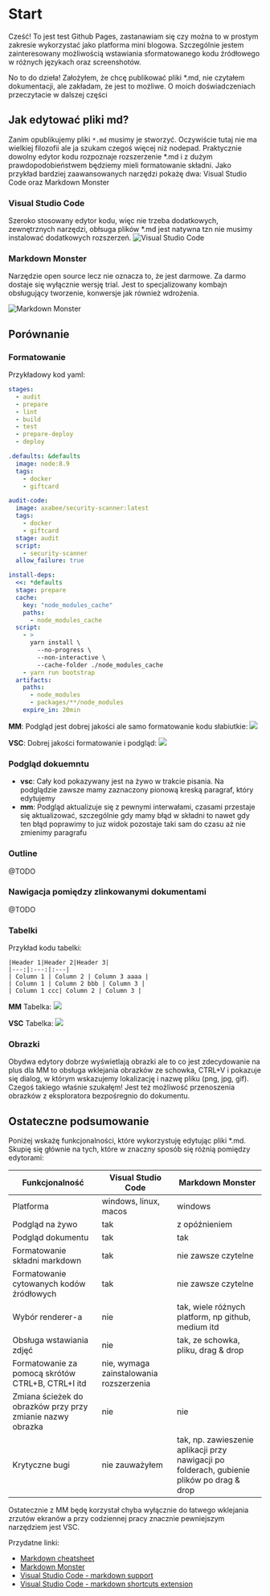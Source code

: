 # Start

Cześć! To jest test Github Pages, zastanawiam się czy można to w prostym zakresie wykorzystać jako platforma mini blogowa. Szczególnie jestem zainteresowany możliwością wstawiania sformatowanego kodu źródłowego w różnych językach oraz screenshotów.

No to do dzieła! Założyłem, że chcę publikować pliki *.md, nie czytałem dokumentacji, ale zakładam, że jest to możliwe. O moich doświadczeniach przeczytacie w dalszej części

## Jak edytować pliki md?

Zanim opublikujemy pliki `*.md` musimy je stworzyć. Oczywiście tutaj nie ma wielkiej filozofii ale ja szukam czegoś więcej niż nodepad. Praktycznie dowolny edytor kodu rozpoznaje rozszerzenie *.md i z dużym prawdopodobieństwem będziemy mieli formatowanie składni. Jako przykład bardziej zaawansowanych narzędzi pokażę dwa: Visual Studio Code oraz Markdown Monster

### Visual Studio Code
Szeroko stosowany edytor kodu, więc nie trzeba dodatkowych, zewnętrznych narzędzi, obłsuga plików *.md jest natywna tzn nie musimy instalować dodatkowych rozszerzeń.
![Visual Studio Code](img/vsc.png)

### Markdown Monster
Narzędzie open source lecz nie oznacza to, że jest darmowe. Za darmo dostaje się wyłącznie wersję trial. Jest to specjalizowany kombajn obsługujący tworzenie, konwersje jak również wdrożenia.

![Markdown Monster](img/mm.png)

## Porównanie

### Formatowanie

Przykładowy kod yaml:
```yml
stages:
  - audit
  - prepare
  - lint
  - build
  - test
  - prepare-deploy
  - deploy

.defaults: &defaults
  image: node:8.9
  tags:
    - docker
    - giftcard

audit-code:
  image: axabee/security-scanner:latest
  tags:
    - docker
    - giftcard
  stage: audit
  script:
    - security-scanner
  allow_failure: true

install-deps:
  <<: *defaults
  stage: prepare
  cache:
    key: "node_modules_cache"
    paths:
      - node_modules_cache
  script:
    - >
      yarn install \
        --no-progress \
        --non-interactive \
        --cache-folder ./node_modules_cache
    - yarn run bootstrap
  artifacts:
    paths:
      - node_modules
      - packages/**/node_modules
    expire_in: 20min
```

**MM**: Podgląd jest dobrej jakości ale samo formatowanie kodu słabiutkie:
![](img/mm-yaml.png)

**VSC**: Dobrej jakości formatowanie i podgląd:
![](img/vsc-yaml.png)


### Podgląd dokuemntu
* **vsc**: Cały kod pokazywany jest na żywo w trakcie pisania. Na podglądzie zawsze mamy zaznaczony pionową kreską paragraf, który edytujemy
* **mm**: Podgląd aktualizuje się z pewnymi interwałami, czasami przestaje się aktualizować, szczególnie gdy mamy błąd w składni to nawet gdy ten błąd poprawimy to juz widok pozostaje taki sam do czasu aż nie zmienimy paragrafu

### Outline

@TODO

### Nawigacja pomiędzy zlinkowanymi dokumentami

@TODO

### Tabelki

Przykład kodu tabelki:

```
|Header 1|Header 2|Header 3|
|---:|:---:|:---|
| Column 1 | Column 2 | Column 3 aaaa |
| Column 1 | Column 2 bbb | Column 3 |
| Column 1 ccc| Column 2 | Column 3 |
```

**MM** Tabelka:
![](img/mm-table.png)

**VSC** Tabelka:
![](img/vsc-table.png)

### Obrazki

Obydwa edytory dobrze wyświetlają obrazki ale to co jest zdecydowanie na plus dla MM to obsługa wklejania obrazków ze schowka, CTRL+V i pokazuje się dialog, w którym wskazujemy lokalizację i nazwę pliku (png, jpg, gif). Czegoś takiego właśnie szukałęm! Jest też możliwość przenoszenia obrazków z eksploratora bezpośregnio do dokumentu.

## Ostateczne podsumowanie

Poniżej wskażę funkcjonalności, które wykorzystuję edytując pliki *.md. Skupię się głównie na tych, które w znaczny sposób się różnią pomiędzy edytorami:

|Funkcjonalność|Visual Studio Code|Markdown Monster|
|-|-|-|
| Platforma | windows, linux, macos | windows |
| Podgląd na żywo | tak | z opóźnieniem |
| Podgląd dokumentu | tak | tak |
| Formatowanie składni markdown | tak | nie zawsze czytelne |
| Formatowanie cytowanych kodów źródłowych | tak | nie zawsze czytelne |
| Wybór renderer-a | nie | tak, wiele różnych platform, np github, medium itd |
| Obsługa wstawiania zdjęć | nie | tak, ze schowka, pliku, drag & drop |
| Formatowanie za pomocą skrótów CTRL+B, CTRL+I itd | nie, wymaga zainstalowania rozszerzenia
| Zmiana ścieżek do obrazków przy przy zmianie nazwy obrazka | nie | nie |
| Krytyczne bugi | nie zauważyłem | tak, np. zawieszenie aplikacji przy nawigacji po folderach, gubienie plików po drag & drop |

Ostatecznie z MM będę korzystał chyba wyłącznie do łatwego wklejania zrzutów ekranów a przy codziennej pracy znacznie pewniejszym narzędziem jest VSC.

Przydatne linki:
* [Markdown cheatsheet](https://github.com/adam-p/markdown-here/wiki/Markdown-Cheatsheet)
* [Markdown Monster](https://markdownmonster.west-wind.com/)
* [Visual Studio Code - markdown support](https://code.visualstudio.com/docs/languages/markdown)
* [Visual Studio Code - markdown shortcuts extension](https://marketplace.visualstudio.com/items?itemName=mdickin.markdown-shortcuts)